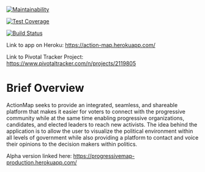 [![Maintainability](https://api.codeclimate.com/v1/badges/e85e1af25605c0458b59/maintainability)](https://codeclimate.com/github/yenak/action-map/maintainability)

[![Test Coverage](https://api.codeclimate.com/v1/badges/e85e1af25605c0458b59/test_coverage)](https://codeclimate.com/github/yenak/action-map/test_coverage)

[![Build Status](https://travis-ci.org/yenak/action-map.svg?branch=master)](https://travis-ci.org/yenak/action-map)

Link to app on Heroku: https://action-map.herokuapp.com/

Link to Pivotal Tracker Project: https://www.pivotaltracker.com/n/projects/2119805


# Brief Overview
ActionMap seeks to provide an integrated, seamless, and shareable platform that makes it easier for voters to connect with the progressive community while at the same time enabling progressive organizations, candidates, and elected leaders to reach new activists. The idea behind the application is to allow the user to visualize the political environment within all levels of government while also providing a platform to contact and voice their opinions to the decision makers within politics.

Alpha version linked here: https://progressivemap-production.herokuapp.com/

